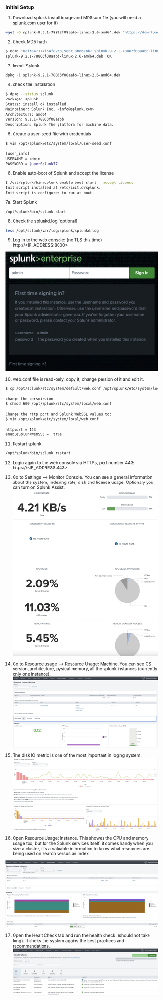 ### Initial Setup

1. Download splunk install image and MD5sum file (you will need a splunk.com user for it)
```bash
wget -O splunk-9.2.1-78803f08aabb-linux-2.6-amd64.deb "https://download.splunk.com/products/splunk/releases/9.2.1/linux/splunk-9.2.1-78803f08aabb-linux-2.6-amd64.deb"
```

2. Check MD5 hash
```bash
$ echo "6cf3e47174f54f826b15ebc1ab8616b7 splunk-9.2.1-78803f08aabb-linux-2.6-amd64.deb" | md5sum -c
splunk-9.2.1-78803f08aabb-linux-2.6-amd64.deb: OK
```

3. Install Splunk
```bash
dpkg -i splunk-9.2.1-78803f08aabb-linux-2.6-amd64.deb
```

4. check the installation
```bash
$ dpkg --status splunk
Package: splunk
Status: install ok installed
Maintainer: Splunk Inc. <info@splunk.com>
Architecture: amd64
Version: 9.2.1+78803f08aabb
Description: Splunk The platform for machine data.
```

5. Create a user-seed file with credentials
```bash
$ vim /opt/splunk/etc/system/local/user-seed.conf

[user_info]
USERNAME = admin
PASSWORD = $uperSplunk77
```

6. Enable auto-boot of Splunk and accept the license
```bash
$ /opt/splunk/bin/splunk enable boot-start --accept-license
Init script installed at /etc/init.d/splunk.
Init script is configured to run at boot.
```

7a. Start Splunk
```bash
/opt/splunk/bin/splunk start
```

8. Check the splunkd.log [optional]
```bash
less /opt/splunk/var/log/splunk/splunkd.log
```

9. Log in to the web console: (no TLS this time)
http://<IP_ADDRESS:8000>

![](attachments/splunk_login.png)

10. web.conf file is read-only, copy it, change persion of it and edit it.
```bash
$ cp /opt/splunk/etc/system/default/web.conf /opt/splunk/etc/system/local/web.conf

change the persmission
$ chmod 600 /opt/splunk/etc/system/local/web.conf

Change the http port and Splunk WebSSL values to:
$ vim /opt/splunk/etc/system/local/web.conf

httpport = 443
enableSplunkWebSSL =  true 

```

11. Restart splunk
```bash
/opt/splunk/bin/splunk restart
```

12. Login again to the web console via HTTPs, port number 443:
https://<IP_ADDRESS:443>

13. Go to Settings --> Monitor Console. You can see a general information about the system, indexing rate, disk and license usage. Optionaly you can turn on Splunk Assist.
![](attachments/monitor_console.png)

14. Go to Resource usage --> Resource Usage: Machine. You can see OS version, architecture, pysical memory, all the splunk instances (currently only one instance). 
![](attachments/resource_usage_machine.png)

15. The disk IO metric is one of the most important in loging system. 
![](attachments/disk_IO.png)

16. Open Resource Usage: Instance. This showes the CPU and memory usage too, but for the Splunk services itself. it comes handy when you size a cluster, it's a valuable information to know what resources are being used on search versus an index.

![](attachments/resource_usage_instance.png)

17. Open the Healt Check tab and run the health check. (should not take long). It cheks the system agains the best practices and recommendations.
![](attachments/health_check.png)

